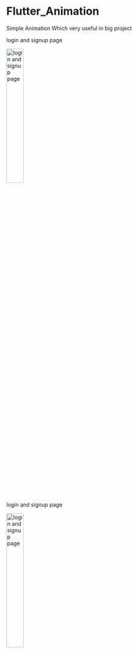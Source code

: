 # Flutter_Animation
Simple Animation Which very useful in big project

login and signup page


 <img src="https://firebasestorage.googleapis.com/v0/b/githubimage.appspot.com/o/log.gif?alt=media&token=91b5bc5c-f53a-4feb-a6c5-9d0e0c608586" title="login and signup page" width="30%"/>
 
 
 login and signup page
 
 
 <img src="https://firebasestorage.googleapis.com/v0/b/githubimage.appspot.com/o/news.gif?alt=media&token=b84f5a76-7cc3-47ce-aff7-e59bf80d95d7" title="login and signup page" width="30%"/>
